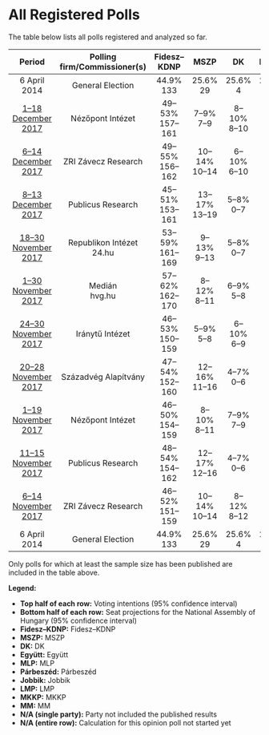 # All Registered Polls

The table below lists all polls registered and analyzed so far.

| Period     | Polling firm/Commissioner(s) | Fidesz–KDNP | MSZP | DK | Együtt | MLP | Párbeszéd | Jobbik | LMP | MKKP | MM |
|:----------:|:----------------------------:|:--:|:--:|:--:|:--:|:--:|:--:|:--:|:--:|:--:|:--:|
| 6 April 2014 | General Election | 44.9% <br> 133 | 25.6% <br> 29 | 25.6% <br> 4 | 25.6% <br> 3 | 25.6% <br> 1 | 25.6% <br> 1 | 20.2% <br> 23 | 5.3% <br> 5 | 0.0% <br> 0 | 0.0% <br> 0 |
| [1–18 December 2017](2017-12-18-NézőpontIntézet.html) | Nézőpont Intézet | 49–53% <br> 157–161 | 7–9% <br> 7–9 | 8–10% <br> 8–10 | 1–3% <br> 0 | 1–2% <br> 0 | 1–2% <br> 0 | 12–16% <br> 13–16 | 8–10% <br> 8–10 | 1–3% <br> 0 | 2–4% <br> 0 |
| [6–14 December 2017](2017-12-14-ZRIZáveczResearch.html) | ZRI Závecz Research | 49–55% <br> 156–162 | 10–14% <br> 10–14 | 6–10% <br> 6–10 | 2–4% <br> 0 | 1–2% <br> 0 | N/A <br> N/A | 12–16% <br> 12–16 | 6–9% <br> 5–8 | 0–1% <br> 0 | 1–3% <br> 0 |
| [8–13 December 2017](2017-12-13-PublicusResearch.html) | Publicus Research | 45–51% <br> 153–161 | 13–17% <br> 13–19 | 5–8% <br> 0–7 | 1–3% <br> 0 | 0–1% <br> 0 | 0–1% <br> 0 | 12–16% <br> 12–16 | 6–9% <br> 5–9 | 1–3% <br> 0 | 1–3% <br> 0 |
| [18–30 November 2017](2017-11-30-RepublikonIntézet.html) | Republikon Intézet <br> 24.hu | 53–59% <br> 161–169 | 9–13% <br> 9–13 | 5–8% <br> 0–7 | 1–3% <br> 0 | 1–2% <br> 0 | N/A <br> N/A | 11–15% <br> 11–15 | 5–8% <br> 0–7 | 0–1% <br> 0 | 2–4% <br> 0 |
| [1–30 November 2017](2017-11-30-Medián.html) | Medián <br> hvg.hu | 57–62% <br> 162–170 | 8–12% <br> 8–11 | 6–9% <br> 5–8 | 1–3% <br> 0 | 0–1% <br> 0 | N/A <br> N/A | 13–17% <br> 13–17 | 4–6% <br> 0–6 | 0–1% <br> 0 | 1–2% <br> 0 |
| [24–30 November 2017](2017-11-30-IránytűIntézet.html) | Iránytű Intézet | 46–53% <br> 150–159 | 5–9% <br> 5–8 | 6–10% <br> 6–9 | 1–2% <br> 0 | 0–1% <br> 0 | 1–2% <br> 0 | 19–24% <br> 19–28 | 5–9% <br> 5–9 | 1–2% <br> 0 | 2–4% <br> 0 |
| [20–28 November 2017](2017-11-28-SzázadvégAlapítvány.html) | Századvég Alapítvány | 47–54% <br> 152–160 | 12–16% <br> 11–16 | 4–7% <br> 0–6 | 1–2% <br> 0 | 0–1% <br> 0 | N/A <br> N/A | 13–17% <br> 12–17 | 6–10% <br> 6–9 | 0–1% <br> 0 | 0–1% <br> 0 |
| [1–19 November 2017](2017-11-19-NézőpontIntézet.html) | Nézőpont Intézet | 46–50% <br> 154–159 | 8–10% <br> 8–11 | 7–9% <br> 7–9 | 1–3% <br> 0 | 1–2% <br> 0 | 1–2% <br> 0 | 14–18% <br> 15–19 | 7–9% <br> 7–9 | 1–3% <br> 0 | 3–5% <br> 0 |
| [11–15 November 2017](2017-11-15-PublicusResearch.html) | Publicus Research | 48–54% <br> 154–162 | 12–17% <br> 12–16 | 4–7% <br> 0–6 | 1–2% <br> 0 | 0–1% <br> 0 | N/A <br> N/A | 15–20% <br> 15–20 | 6–9% <br> 5–9 | 1–2% <br> 0 | 1–2% <br> 0 |
| [6–14 November 2017](2017-11-14-ZRIZáveczResearch.html) | ZRI Závecz Research | 46–52% <br> 151–159 | 10–14% <br> 10–14 | 8–12% <br> 8–12 | 1–2% <br> 0 | 1–2% <br> 0 | N/A <br> N/A | 16–21% <br> 15–20 | 5–8% <br> 0–7 | 1–2% <br> 0 | 1–3% <br> 0 |
| 6 April 2014 | General Election | 44.9% <br> 133 | 25.6% <br> 29 | 25.6% <br> 4 | 25.6% <br> 3 | 25.6% <br> 1 | 25.6% <br> 1 | 20.2% <br> 23 | 5.3% <br> 5 | 0.0% <br> 0 | 0.0% <br> 0 |

Only polls for which at least the sample size has been published are included in the table above.

**Legend:**
+ **Top half of each row:** Voting intentions (95% confidence interval)
+ **Bottom half of each row:** Seat projections for the National Assembly of Hungary (95% confidence interval)
+ **Fidesz–KDNP:** Fidesz–KDNP
+ **MSZP:** MSZP
+ **DK:** DK
+ **Együtt:** Együtt
+ **MLP:** MLP
+ **Párbeszéd:** Párbeszéd
+ **Jobbik:** Jobbik
+ **LMP:** LMP
+ **MKKP:** MKKP
+ **MM:** MM
+ **N/A (single party):** Party not included the published results
+ **N/A (entire row):** Calculation for this opinion poll not started yet

